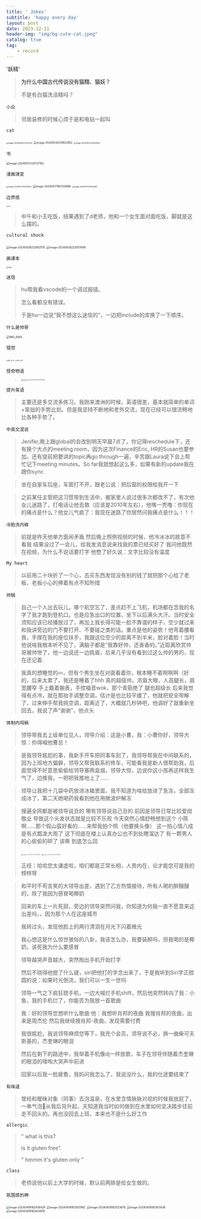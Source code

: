```yaml
---
title: ' Jokes'
subtitle: 'happy every day'
layout: post
date: 2023-12-31
header-img: "img/bg-cute-cat.jpeg"
catalog: true
tag: 
    - record
---
```


'妖精'

> **为什么中国古代传说没有猫精、猫妖？**
>
> 不是有白猫洗洁精吗？

`小众`

>  邻居装修的时候心烦于是和电钻一起叫

`cat`

<img src="https://raw.githubusercontent.com/BugProducer2/PicBed/main/img/image-20240608223020343.png" alt="image-20240608223020343" style="zoom:33%;" />

<img src="https://raw.githubusercontent.com/BugProducer2/PicBed/main/img/image-20240530214922952.png" alt="image-20240530214922952" style="zoom:50%;" />

<img src="https://raw.githubusercontent.com/BugProducer2/PicBed/main/img/image-20240603233832846.png" alt="image-20240603233832846" style="zoom:33%;" />

`书`

<img src="https://raw.githubusercontent.com/BugProducer2/PicBed/main/img/image-20240517225737162.png" alt="image-20240517225737162" style="zoom:50%;" />

`漫画演变`

<img src="https://raw.githubusercontent.com/BugProducer2/PicBed/main/img/image-20240517134720929.png" alt="image-20240517134720929" style="zoom: 33%;" />

<img src="https://raw.githubusercontent.com/BugProducer2/PicBed/main/img/image-20240517165704986.png" alt="image-20240517165704986" style="zoom:50%;" />

<img src="https://raw.githubusercontent.com/BugProducer2/PicBed/main/img/image-20240517135025480.png" alt="image-20240517135025480" style="zoom: 33%;" />

`边界感`

<img src="https://raw.githubusercontent.com/BugProducer2/PicBed/main/img/1040g2h0312hiqc2f7o705ogffvo8c9q28m6vt6g!nd_whgt34_webp_wm_1" alt="img" style="zoom:25%;" />

>  中午和小王吃饭，结果遇到了d老师，他和一个女生面对面吃饭，脚就是这么摆的。

`cultural shock`

<img src="https://raw.githubusercontent.com/BugProducer2/PicBed/main/img/image-20240426222952510.png" alt="image-20240426222952510" style="zoom:50%;" />

<img src="https://raw.githubusercontent.com/BugProducer2/PicBed/main/img/image-20240426223007646.png" alt="image-20240426223007646" style="zoom:50%;" />

`画课本`

<img src="https://raw.githubusercontent.com/BugProducer2/PicBed/main/img/1040g2h0311hj19ao6a004a5o8aj3egllk1qh5e0!nd_whgt34_webp_wm_1" alt="img" style="zoom:33%;" />

`迷信`

> hu帮我看vscode的一个调试报错。
>
> 怎么看都没有错误。
>
> 于是hu一边说“我不想这么迷信的”，一边把include的库换了一下顺序。

`什么是帅哥`

<img src="https://raw.githubusercontent.com/BugProducer2/PicBed/main/img/IMG_4564.jpeg" alt="IMG_4564" style="zoom: 50%;" />

`错觉`

<img src="https://raw.githubusercontent.com/BugProducer2/PicBed/main/img/IMG_4578.jpeg" alt="IMG_4578" style="zoom:25%;" />

<img src="https://raw.githubusercontent.com/BugProducer2/PicBed/main/img/IMG_4577.jpeg" alt="IMG_4577" style="zoom:25%;" />

`怪奇物语`

> <img src="https://raw.githubusercontent.com/BugProducer2/PicBed/main/img/image-20240410191751817.png" alt="image-20240410191751817" style="zoom:33%;" />

`提升英语`

> 主要还是多交流多练习。我刚来澳洲的时候，英语很差，基本就简单的单词+笨拙的手势比划。但是我坚持不断地和老外交流，现在已经可以很流畅地比各种手势了。

`中英文混说`

> Jenifer,晚上跟global的会改到明天早晨7点了。你记得reschedule下，还有换个大点的meeting room，因为这次Finance的Eric, HR的Susan也要参加。还有提前把要讲的topic再go through一遍，辛苦跟Laura说下会上帮忙记下meeting minutes。So far我就想起这么多，如果有新的update我在跟你sync

> 坐在自家车后座，车窗打不开，跟老公说：把后窗的权限给我开一下

> 之前某任主管把这习惯带到生活中，被家里人说过很多次都改不了，有次他女儿迷路了，打电话让他去救（应该是2010年左右），他嘴一秃噜：你现在的痛点是什么？他女儿气疯了：我现在迷路了你居然问我痛点是什么！！！

`冷脸洗内裤`

> 前提是昨天他单方面闹矛盾
> 然后晚上照例视频的时候，他冷冰冰的故意不看我
> 结果没过了一会儿，给我发消息说来找我的票已经买好了
> 我问他既然在视频，为什么不说话要打字
> 他憋了好久说：文字比较没有温度



`My heart`

> 以前用二十块折了一个心，去买东西发现没有别的钱了就把那个心给了老板，老板小心的捧着有点不知所措



`帅锅`

> 自己一个人出去玩儿，哪个航空忘了，差点赶不上飞机，机场都在念我的名字了我才跑到登机口。也是应急出口的位置，坐下以后满头大汗。当时安全须知应该已经播放过了，再加上我长得可能一脸不靠谱的样子，空少就过来和我讲旁边的门不要打开、不要碰之类的话。重点是他的姿势！他弯着腰看我，手撑在我的座位扶手，我跟这位空少的距离不到半米，脸对着脸！当时他说啥我根本听不见了，满脑子都是“我靠好帅，还香香的。”近距离欣赏帅哥被帅惨了，他一边说还一边挑眉，后来几乎没有看到过这么帅的男的，现在还记着.

> 我真的想睡觉的💤，但有个男生坐在对面看着你，根本睡不着啊啊啊（好的，后来太累了，我还是睡着了hhh
> 真的超级帅，浓眉大眼，人高腿长，肩宽腰窄
> 手上戴着腕表，手控福音wok，那个青筋绝了
> 腿也超级长
> 后来我觉得有点冷，就在那抬手调整空调，估计是也比较平缓了，他就把安全带解了，过来伸手帮我挑空调，距离近了，大概就几秒钟吧，他调好了就重新坐回去，我说了声“谢谢”，他点头



`体制内闯祸`

> 领导带我去上级单位见人，领导介绍：这是小曹，我：小曹你好，领导大惊：你得喊他曹总！

> 是我领导尴尬的事，我新手开车把同事车刮了，我领导帮我在中间联系的，因为上班地方偏僻，领导又帮我联系的修车，可能看我是新人很帮助我，后面觉得不好意思偷偷给领导塞两盒烟，领导大惊，边说你这小孩再这样我生气了，边推我，一把把我推地上了……

> 领导让我把十几袋中药放进冰箱里面，我不知道为啥给放进了急冻，全部冻成冰了，第二天她喝药我看到他在用微波炉解冻

> 搜遍全网都是被领导说丑的
> 哪有领导说自己丑的
> 前因是领导日常比较爱岗敬业
> 导致这个头发状态就是比较不乐观
> 今天突然心情舒畅想到这个
> 小陈啊……那个假山蛮好看的……来帮我拍个照（他要换头像）
> 这一拍心情八成是有点瓢泼大雨了
> 这下彻底在楼上认真办公也不到处瞎溜达了
> 有一颗男人的心偷偷的碎了
> 该嘶 到底怎么回
>
> <img src="https://raw.githubusercontent.com/BugProducer2/PicBed/main/img/image-20240410172924508.png" alt="image-20240410172924508" style="zoom: 25%;" />
>
> <img src="https://raw.githubusercontent.com/BugProducer2/PicBed/main/img/image-20240410172948015.png" alt="image-20240410172948015" style="zoom:25%;" />
>
> 正经：哈哈您太谦虚啦，咱们都是正常长相，人贵内在，论才能您可是我的榜样呀

> 和平时不苟言笑的大领导出差，遇到了乙方热情接待，所有人喝的醉醺醺的，除了我因为感冒喝椰奶
>
> 回来的车上一片死寂，旁边的领导突然问我，你知道为何我一直不愿意来这出差吗，，因为那个人在这座城市
>
> 我转过头，发现他脸上的两行清泪在月光下闪着微光
>
> 我心想这是什么惊世骇俗的八卦，我该怎么办，我要装醉吗，但我喝的是椰奶，该死我为什么要感冒
>
> 领导越哭声音越大，突然掏出手机开始打字
>
> 然后不晓得他摁了什么键，siri把他打的字念出来了，于是我听到Siri字正腔圆的说：如果时光倒流，我们可以一生一世吗
>
> 领导一气之下疯狂摁手机，一边大喊烂手机shift，然后他突然转向了我：小鱼，我的手机烂了，你能否为我放一首歌曲
>
> 我：好的领导您想听什么歌曲
> 他：我想听肖邦的夜曲
> 我搜肖邦的夜曲，出来是周杰伦
> 然后我继续搜肖邦-夜曲，发现需要付费
>
> 我很尴尬，我说领导麻烦您等下，我充个会员，领导说不必，换一曲柴可夫斯基的，杰奎琳的眼泪
>
> 然后在剩下的路途中，我举着手机像dj一样放歌，车子在领导伴随着杰奎琳的眼泪的嚎啕大哭声中前进
>
> 回家以后我一脸疲惫，我妈问我怎么了，我说没什么，我的仕途要结束了

`有味道`

> 曾经和暧昧对象（同事）去泡温泉，在水里含情脉脉对视的时候我放屁了，一串气泡🫧从我后背升起，天知道我当时如何做到在水里如何坚决踏步往前走不回头的。再也没回去上班，本来也不是什么好工作

`allergic`

>  ” what is this? 
>
> Is it gluten free". 
>
> " hmmm it's gluten only "

`class`

> 老师说他以前上大学的时候，默认前两排是给女生做的。



`氛围感的神`

<img src="https://raw.githubusercontent.com/BugProducer2/PicBed/main/img/image-20240409162436429.png" alt="image-20240409162436429" style="zoom: 50%;" />

<img src="https://raw.githubusercontent.com/BugProducer2/PicBed/main/img/image-20240409162507992.png" alt="image-20240409162507992" style="zoom: 50%;" />

<img src="https://raw.githubusercontent.com/BugProducer2/PicBed/main/img/image-20240409162523676.png" alt="image-20240409162523676" style="zoom: 50%;" />

<img src="https://raw.githubusercontent.com/BugProducer2/PicBed/main/img/image-20240409162601438.png" alt="image-20240409162601438" style="zoom:50%;" />

<img src="https://raw.githubusercontent.com/BugProducer2/PicBed/main/img/image-20240409162634919.png" alt="image-20240409162634919" style="zoom:50%;" />
